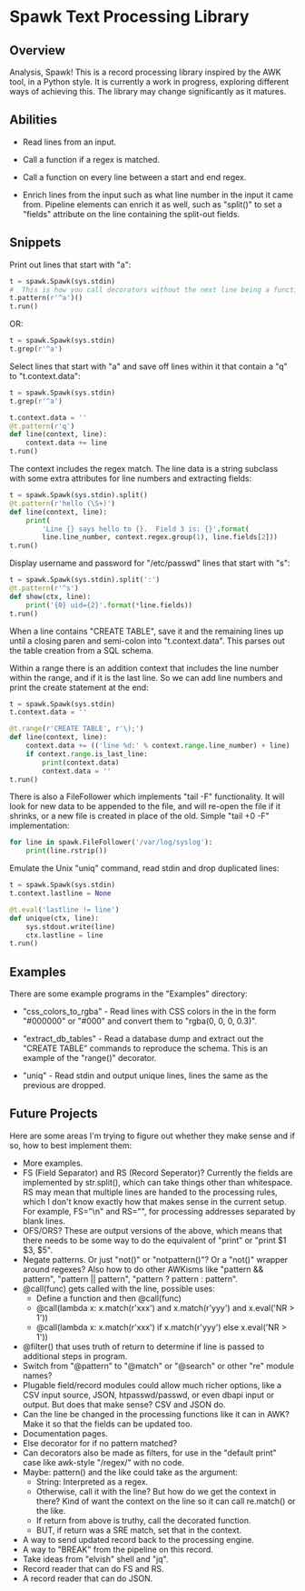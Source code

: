 # Spawk Text Processing Library

## Overview

Analysis, Spawk!  This is a record processing library inspired by the AWK
tool, in a Python style.  It is currently a work in progress, exploring
different ways of achieving this.  The library may change significantly
as it matures.

## Abilities

- Read lines from an input.

- Call a function if a regex is matched.

- Call a function on every line between a start and end regex.

- Enrich lines from the input such as what line number in the input it came
  from.  Pipeline elements can enrich it as well, such as "split()" to set
  a "fields" attribute on the line containing the split-out fields.

## Snippets

Print out lines that start with "a":

```python
t = spawk.Spawk(sys.stdin)
#  This is how you call decorators without the next line being a function
t.pattern(r'^a')()
t.run()
```

OR:

```python
t = spawk.Spawk(sys.stdin)
t.grep(r'^a')
```

Select lines that start with "a" and save off lines within it that contain a
"q" to "t.context.data":

```python
t = spawk.Spawk(sys.stdin)
t.grep(r'^a')

t.context.data = ''
@t.pattern(r'q')
def line(context, line):
    context.data += line
t.run()
```

The context includes the regex match.  The line data is a string subclass with
some extra attributes for line numbers and extracting fields:

```python
t = spawk.Spawk(sys.stdin).split()
@t.pattern(r'hello (\S+)')
def line(context, line):
    print(
        'Line {} says hello to {}.  Field 3 is: {}'.format(
        line.line_number, context.regex.group(1), line.fields[2]))
t.run()
```

Display username and password for "/etc/passwd" lines that
start with "s":

```python
t = spawk.Spawk(sys.stdin).split(':')
@t.pattern(r'^s')
def show(ctx, line):
    print('{0} uid={2}'.format(*line.fields))
t.run()
```

When a line contains "CREATE TABLE", save it and the remaining lines up until
a closing paren and semi-colon into "t.context.data".  This parses out the
table creation from a SQL schema.

Within a range there is an addition context that includes the line number
within the range, and if it is the last line.  So we can add line numbers and
print the create statement at the end:

```python
t = spawk.Spawk(sys.stdin)
t.context.data = ''

@t.range(r'CREATE TABLE', r'\);')
def line(context, line):
    context.data += (('line %d:' % context.range.line_number) + line)
    if context.range.is_last_line:
        print(context.data)
        context.data = ''
t.run()
```

There is also a FileFollower which implements "tail -F" functionality.
It will look for new data to be appended to the file, and will re-open
the file if it shrinks, or a new file is created in place of the old.
Simple "tail +0 -F" implementation:

```python
for line in spawk.FileFollower('/var/log/syslog'):
    print(line.rstrip())
```

Emulate the Unix "uniq" command, read stdin and drop duplicated lines:

```python
t = spawk.Spawk(sys.stdin)
t.context.lastline = None

@t.eval('lastline != line')
def unique(ctx, line):
    sys.stdout.write(line)
    ctx.lastline = line
t.run()
```

## Examples

There are some example programs in the "Examples" directory:

- "css_colors_to_rgba" - Read lines with CSS colors in the in the form
  "#000000" or "#000" and convert them to "rgba(0, 0, 0, 0.3)".

- "extract_db_tables" - Read a database dump and extract out the "CREATE TABLE"
  commands to reproduce the schema.  This is an example of the "range()"
  decorator.

- "uniq" - Read stdin and output unique lines, lines the same as the previous are
  dropped.

## Future Projects

Here are some areas I'm trying to figure out whether they make sense
and if so, how to best implement them:

- More examples.
- FS (Field Separator) and RS (Record Seperator)?  Currently the fields are
  implemented by str.split(), which can take things other than whitespace.
  RS may mean that multiple lines are handed to the processing rules, which
  I don't know exactly how that makes sense in the current setup.  For
  example, FS="\n" and RS="", for processing addresses separated by blank
  lines.
- OFS/ORS?  These are output versions of the above, which means that there
  needs to be some way to do the equivalent of "print" or "print $1 $3, $5".
- Negate patterns.  Or just "not()" or "notpattern()"?  Or a "not()" wrapper
  around regexes?  Also how to do other AWKisms like "pattern && pattern",
  "pattern || pattern", "pattern ? pattern : pattern".
- @call(func) gets called with the line, possible uses:
  - Define a function and then @call(func)
  - @call(lambda x: x.match(r'xxx') and x.match(r'yyy') and x.eval('NR > 1'))
  - @call(lambda x: x.match(r'xxx') if x.match(r'yyy') else x.eval('NR > 1'))
- @filter() that uses truth of return to determine if line is passed to
  additional steps in program.
- Switch from "@pattern" to "@match" or "@search" or other "re" module names?
- Plugable field/record modules could allow much richer options, like a CSV
  input source, JSON, htpasswd/passwd, or even dbapi input or output.  But
  does that make sense?  CSV and JSON do.
- Can the line be changed in the processing functions like it can in AWK?
  Make it so that the fields can be updated too.
- Documentation pages.
- Else decorator for if no pattern matched?
- Can decorators also be made as filters, for use in the "default print" case like
  awk-style "/regex/" with no code.
- Maybe: pattern() and the like could take as the argument:
    - String: Interpreted as a regex.
    - Otherwise, call it with the line?  But how do we get the context in there?
      Kind of want the context on the line so it can call re.match() or the like.
    - If return from above is truthy, call the decorated function.
    - BUT, if return was a SRE match, set that in the context.
- A way to send updated record back to the processing engine.
- A way to "BREAK" from the pipeline on this record.
- Take ideas from "elvish" shell and "jq".
- Record reader that can do FS and RS.
- A record reader that can do JSON.
